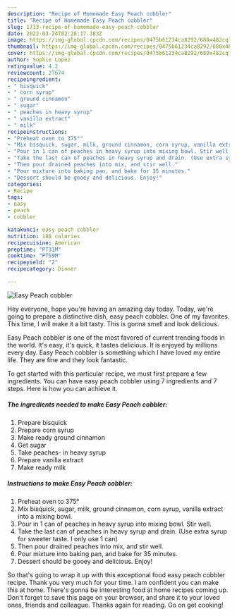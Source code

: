 ```yaml
---
description: "Recipe of Homemade Easy Peach cobbler"
title: "Recipe of Homemade Easy Peach cobbler"
slug: 1713-recipe-of-homemade-easy-peach-cobbler
date: 2022-03-24T02:28:17.383Z
image: https://img-global.cpcdn.com/recipes/0475b61234ca8292/680x482cq70/easy-peach-cobbler-recipe-main-photo.jpg
thumbnail: https://img-global.cpcdn.com/recipes/0475b61234ca8292/680x482cq70/easy-peach-cobbler-recipe-main-photo.jpg
cover: https://img-global.cpcdn.com/recipes/0475b61234ca8292/680x482cq70/easy-peach-cobbler-recipe-main-photo.jpg
author: Sophie Lopez
ratingvalue: 4.2
reviewcount: 27674
recipeingredient:
- " bisquick"
- " corn syrup"
- " ground cinnamon"
- " sugar"
- " peaches in heavy syrup"
- " vanilla extract"
- " milk"
recipeinstructions:
- "Preheat oven to 375°"
- "Mix bisquick, sugar, milk, ground cinnamon, corn syrup, vanilla extract into a mixing bowl."
- "Pour in 1 can of peaches in heavy syrup into mixing bowl. Stir well."
- "Take the last can of peaches in heavy syrup and drain. (Use extra syrup for sweeter taste. I only use 1 can)"
- "Then pour drained peaches into mix, and stir well."
- "Pour mixture into baking pan, and bake for 35 minutes."
- "Dessert should be gooey and delicious. Enjoy!"
categories:
- Recipe
tags:
- easy
- peach
- cobbler

katakunci: easy peach cobbler 
nutrition: 188 calories
recipecuisine: American
preptime: "PT31M"
cooktime: "PT59M"
recipeyield: "2"
recipecategory: Dinner

---
```



![Easy Peach cobbler](https://img-global.cpcdn.com/recipes/0475b61234ca8292/680x482cq70/easy-peach-cobbler-recipe-main-photo.jpg)

Hey everyone, hope you're having an amazing day today. Today, we're going to prepare a distinctive dish, easy peach cobbler. One of my favorites. This time, I will make it a bit tasty. This is gonna smell and look delicious.



Easy Peach cobbler is one of the most favored of current trending foods in the world. It's easy, it's quick, it tastes delicious. It is enjoyed by millions every day. Easy Peach cobbler is something which I have loved my entire life. They are fine and they look fantastic.


To get started with this particular recipe, we must first prepare a few ingredients. You can have easy peach cobbler using 7 ingredients and 7 steps. Here is how you can achieve it.

<!--inarticleads1-->

##### The ingredients needed to make Easy Peach cobbler:

1. Prepare  bisquick
1. Prepare  corn syrup
1. Make ready  ground cinnamon
1. Get  sugar
1. Take  peaches- in heavy syrup
1. Prepare  vanilla extract
1. Make ready  milk




<!--inarticleads2-->

##### Instructions to make Easy Peach cobbler:

1. Preheat oven to 375°
1. Mix bisquick, sugar, milk, ground cinnamon, corn syrup, vanilla extract into a mixing bowl.
1. Pour in 1 can of peaches in heavy syrup into mixing bowl. Stir well.
1. Take the last can of peaches in heavy syrup and drain. (Use extra syrup for sweeter taste. I only use 1 can)
1. Then pour drained peaches into mix, and stir well.
1. Pour mixture into baking pan, and bake for 35 minutes.
1. Dessert should be gooey and delicious. Enjoy!




So that's going to wrap it up with this exceptional food easy peach cobbler recipe. Thank you very much for your time. I am confident you can make this at home. There's gonna be interesting food at home recipes coming up. Don't forget to save this page on your browser, and share it to your loved ones, friends and colleague. Thanks again for reading. Go on get cooking!
